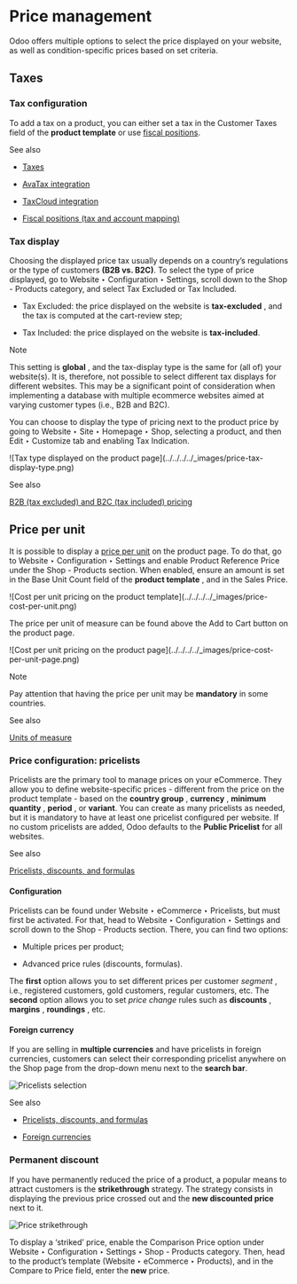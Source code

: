 # Price management

Odoo offers multiple options to select the price displayed on your website, as
well as condition-specific prices based on set criteria.

## Taxes

### Tax configuration

To add a tax on a product, you can either set a tax in the Customer Taxes
field of the **product template** or use [fiscal
positions](../../../finance/accounting/taxes/fiscal_positions.html).

See also

  * [Taxes](../../../finance/accounting/taxes.html)

  * [AvaTax integration](../../../finance/accounting/taxes/avatax.html)

  * [TaxCloud integration](../../../finance/accounting/taxes/taxcloud.html)

  * [Fiscal positions (tax and account mapping)](../../../finance/accounting/taxes/fiscal_positions.html)

### Tax display

Choosing the displayed price tax usually depends on a country’s regulations or
the type of customers **(B2B vs. B2C)**. To select the type of price
displayed, go to Website ‣ Configuration ‣ Settings, scroll down to the Shop -
Products category, and select Tax Excluded or Tax Included.

  * Tax Excluded: the price displayed on the website is **tax-excluded** , and the tax is computed at the cart-review step;

  * Tax Included: the price displayed on the website is **tax-included**.

Note

This setting is **global** , and the tax-display type is the same for (all of)
your website(s). It is, therefore, not possible to select different tax
displays for different websites. This may be a significant point of
consideration when implementing a database with multiple ecommerce websites
aimed at varying customer types (i.e., B2B and B2C).

You can choose to display the type of pricing next to the product price by
going to Website ‣ Site ‣ Homepage ‣ Shop, selecting a product, and then Edit
‣ Customize tab and enabling Tax Indication.

![Tax type displayed on the product page](../../../../_images/price-tax-
display-type.png)

See also

[B2B (tax excluded) and B2C (tax included)
pricing](../../../finance/accounting/taxes/B2B_B2C.html)

## Price per unit

It is possible to display a [price per
unit](../../../inventory_and_mrp/inventory/product_management/product_replenishment/uom.html)
on the product page. To do that, go to Website ‣ Configuration ‣ Settings and
enable Product Reference Price under the Shop - Products section. When
enabled, ensure an amount is set in the Base Unit Count field of the **product
template** , and in the Sales Price.

![Cost per unit pricing on the product template](../../../../_images/price-
cost-per-unit.png)

The price per unit of measure can be found above the Add to Cart button on the
product page.

![Cost per unit pricing on the product page](../../../../_images/price-cost-
per-unit-page.png)

Note

Pay attention that having the price per unit may be **mandatory** in some
countries.

See also

[Units of
measure](../../../inventory_and_mrp/inventory/product_management/product_replenishment/uom.html)

### Price configuration: pricelists

Pricelists are the primary tool to manage prices on your eCommerce. They allow
you to define website-specific prices - different from the price on the
product template - based on the **country group** , **currency** , **minimum
quantity** , **period** , or **variant**. You can create as many pricelists as
needed, but it is mandatory to have at least one pricelist configured per
website. If no custom pricelists are added, Odoo defaults to the **Public
Pricelist** for all websites.

See also

[Pricelists, discounts, and
formulas](../../../sales/sales/products_prices/prices/pricing.html)

#### Configuration

Pricelists can be found under Website ‣ eCommerce ‣ Pricelists, but must first
be activated. For that, head to Website ‣ Configuration ‣ Settings and scroll
down to the Shop - Products section. There, you can find two options:

  * Multiple prices per product;

  * Advanced price rules (discounts, formulas).

The **first** option allows you to set different prices per customer _segment_
, i.e., registered customers, gold customers, regular customers, etc. The
**second** option allows you to set _price change_ rules such as **discounts**
, **margins** , **roundings** , etc.

#### Foreign currency

If you are selling in **multiple currencies** and have pricelists in foreign
currencies, customers can select their corresponding pricelist anywhere on the
Shop page from the drop-down menu next to the **search bar**.

![Pricelists selection](../../../../_images/price-pricelists.png)

See also

  * [Pricelists, discounts, and formulas](../../../sales/sales/products_prices/prices/pricing.html)

  * [Foreign currencies](../../../sales/sales/products_prices/prices/currencies.html)

### Permanent discount

If you have permanently reduced the price of a product, a popular means to
attract customers is the **strikethrough** strategy. The strategy consists in
displaying the previous price crossed out and the **new discounted price**
next to it.

![Price strikethrough](../../../../_images/price-strikethrough.png)

To display a ‘striked’ price, enable the Comparison Price option under Website
‣ Configuration ‣ Settings ‣ Shop - Products category. Then, head to the
product’s template (Website ‣ eCommerce ‣ Products), and in the Compare to
Price field, enter the **new** price.

